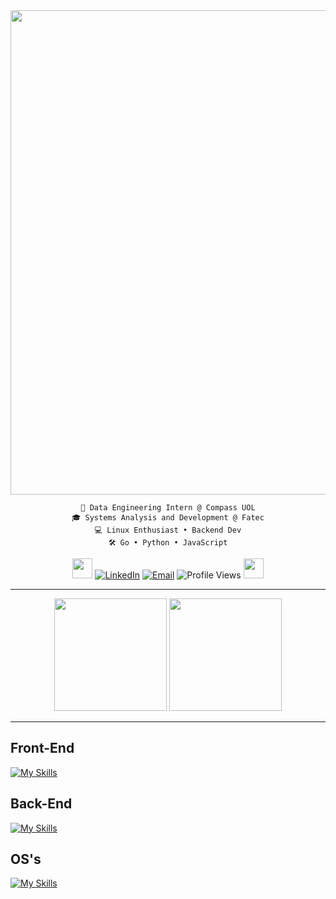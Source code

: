 <div align="center">

<img width="775px" src="https://github.com/user-attachments/assets/36a2ed00-be75-45b7-8e97-f280d82ba6be">



	💼 Data Engineering Intern @ Compass UOL
 	🎓 Systems Analysis and Development @ Fatec
	💻 Linux Enthusiast • Backend Dev
	🛠 Go • Python • JavaScript
 
<img src="https://github.com/user-attachments/assets/dcfc609b-dc21-4ad5-bf86-77c0471b34f2" width="32px"> [![LinkedIn](https://img.shields.io/badge/-LinkedIn-blue?logo=LinkedIn&logoColor=white&style=flat)](https://www.linkedin.com/in/victor-clivatti/)
[![Email](https://img.shields.io/badge/Email-D14836?style=flat&logo=gmail&logoColor=white)](mailto:joaoclivatti@hotmail.com)
![Profile Views](https://komarev.com/ghpvc/?username=VictorClvtt&color=blue&style=flat) <img src="https://github.com/user-attachments/assets/dccceed7-5876-436c-9ad6-00724b6ec66d" width="32px">

---

<div>

<img height="180px" src="https://github-readme-stats.vercel.app/api/top-langs/?username=VictorClvtt&theme=solarized-dark&show_icons=true&hide_border=true&layout=compact&card_width=600&langs_count=8">
<img height="180px" src="https://github.com/user-attachments/assets/1c486f6d-2a43-4e4b-abd8-653324b796fc">

</div>

---

</div>  

<div>
  <h2>Front-End</h2>

 [![My Skills](https://skillicons.dev/icons?i=html,css,js,react,bootstrap,tailwind,sass,figma)](https://skillicons.dev)
 
</div>
<div>
  <h2>Back-End</h2>
	
[![My Skills](https://skillicons.dev/icons?i=go,python,flask,postgres,mysql,sqlite)](https://skillicons.dev)

</div>
<div>
  <h2>OS's</h2>
	
[![My Skills](https://skillicons.dev/icons?i=arch,debian,redhat,windows)](https://skillicons.dev)

</div>
